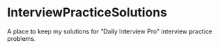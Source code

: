 # InterviewPracticeSolutions
A place to keep my solutions for "Daily Interview Pro" interview practice problems.
